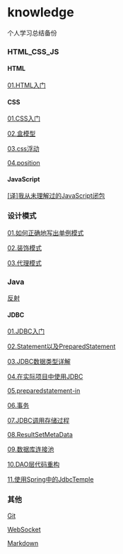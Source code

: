 ﻿# knowledge
 个人学习总结备份

### HTML_CSS_JS

#### HTML

[01.HTML入门](https://github.com/flwcy/knowledge/blob/master/front-end/HTML_Start.md)

#### CSS

[01.CSS入门](https://github.com/flwcy/knowledge/blob/master/front-end/CSS/01_CSS_Start.md)

[02.盒模型](https://github.com/flwcy/knowledge/blob/master/front-end/CSS/02_css_box_model.md)

[03.css浮动](https://github.com/flwcy/knowledge/blob/master/front-end/CSS/03_css_float.md)

[04.position](https://github.com/flwcy/knowledge/blob/master/front-end/CSS/04_css_position.md)

#### JavaScript

[[译]我从未理解过的JavaScript闭包](https://github.com/flwcy/knowledge/blob/master/front-end/JavaScript/i-never-understood-javascript-closures.md)

### 设计模式

[01.如何正确地写出单例模式](https://github.com/flwcy/knowledge/blob/master/design_pattern/Singleton_pattern.md)

[02.装饰模式](https://github.com/flwcy/knowledge/blob/master/design_pattern/decorator_pattern.md)

[03.代理模式](https://github.com/flwcy/knowledge/blob/master/design_pattern/proxy_pattern.md)

### Java

[反射](https://github.com/flwcy/knowledge/blob/master/JavaSe/java_reflection.md)

#### JDBC

[01.JDBC入门](https://github.com/flwcy/knowledge/blob/master/JavaSe/JDBC/01_start_jdbc.md)

[02.Statement以及PreparedStatement](https://github.com/flwcy/knowledge/blob/master/JavaSe/JDBC/02_StatementAndPreparedStatement.md)

[03.JDBC数据类型详解](https://github.com/flwcy/knowledge/blob/master/JavaSe/JDBC/03_JDBC_data_type_details.md)

[04.在实际项目中使用JDBC](https://github.com/flwcy/knowledge/blob/master/JavaSe/JDBC/04_actually_using_JDBC.md)

[05.preparedstatement-in](https://github.com/flwcy/knowledge/blob/master/JavaSe/JDBC/05_preparedstatement-in.md)

[06.事务](https://github.com/flwcy/knowledge/blob/master/JavaSe/JDBC/06_transaction_start.md)

[07.JDBC调用存储过程](https://github.com/flwcy/knowledge/blob/master/JavaSe/JDBC/07_stored_procedure.md)

[08.ResultSetMetaData](https://github.com/flwcy/knowledge/blob/master/JavaSe/JDBC/08_ResultSetMetaData.md)

[09.数据库连接池](https://github.com/flwcy/knowledge/blob/master/JavaSe/JDBC/09_connection_pool.md)

[10.DAO层代码重构](https://github.com/flwcy/knowledge/blob/master/JavaSe/JDBC/10_dao_refactor.md)

[11.使用Spring中的JdbcTemple](https://github.com/flwcy/knowledge/blob/master/JavaSe/JDBC/11_spring_jdbc.md)

### 其他

[Git](https://github.com/flwcy/knowledge/blob/master/study/Git.md)

[WebSocket](https://github.com/flwcy/knowledge/blob/master/study/WebSocket.md)

[Markdown](https://github.com/flwcy/knowledge/blob/master/study/markdown_syntax.md)

